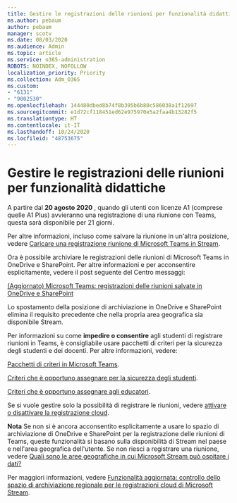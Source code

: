 ```yaml
---
title: Gestire le registrazioni delle riunioni per funzionalità didattiche
ms.author: pebaum
author: pebaum
manager: scotv
ms.date: 08/03/2020
ms.audience: Admin
ms.topic: article
ms.service: o365-administration
ROBOTS: NOINDEX, NOFOLLOW
localization_priority: Priority
ms.collection: Adm_O365
ms.custom:
- "6131"
- "9002530"
ms.openlocfilehash: 144480dbed8b74f8b395b6b80c586038a1f12697
ms.sourcegitcommit: e1d72cf118451ed62e975970e5a2faa4b13282f5
ms.translationtype: HT
ms.contentlocale: it-IT
ms.lasthandoff: 10/24/2020
ms.locfileid: "48753675"
---
```

# <a name="manage-meeting-recordings-for-education"></a>Gestire le registrazioni delle riunioni per funzionalità didattiche

A partire dal **20 agosto 2020** , quando gli utenti con licenze A1 (comprese quelle A1 Plus) avvieranno una registrazione di una riunione con Teams, questa sarà disponibile per 21 giorni.

Per altre informazioni, incluso come salvare la riunione in un'altra posizione, vedere [Caricare una registrazione riunione di Microsoft Teams in Stream](https://docs.microsoft.com/stream/portal-upload-teams-meeting-recording).

Ora è possibile archiviare le registrazioni delle riunioni di Microsoft Teams in OneDrive e SharePoint. Per altre informazioni e per acconsentire esplicitamente, vedere il post seguente del Centro messaggi:

[(Aggiornato) Microsoft Teams: registrazioni delle riunioni salvate in OneDrive e SharePoint](https://portal.microsoft.com/Adminportal/Home?ref=MessageCenter&id=MC222640)

Lo spostamento della posizione di archiviazione in OneDrive e SharePoint elimina il requisito precedente che nella propria area geografica sia disponibile Stream.

Per informazioni su come **impedire o consentire** agli studenti di registrare riunioni in Teams, è consigliabile usare pacchetti di criteri per la sicurezza degli studenti e dei docenti. Per altre informazioni, vedere:

[Pacchetti di criteri in Microsoft Teams](https://docs.microsoft.com/microsoftteams/policy-packages-edu#policy-packages-in-microsoft-teams).

[Criteri che è opportuno assegnare per la sicurezza degli studenti](https://docs.microsoft.com/microsoftteams/policy-packages-edu#policies-that-should-be-assigned-for-student-safety).

[Criteri che è opportuno assegnare agli educatori](https://docs.microsoft.com/microsoftteams/policy-packages-edu#policies-that-should-be-assigned-for-educators).

Se si vuole gestire solo la possibilità di registrare le riunioni, vedere [attivare o disattivare la registrazione cloud](https://docs.microsoft.com/microsoftteams/cloud-recording#turn-on-or-turn-off-cloud-recording).

**Nota** Se non si è ancora acconsentito esplicitamente a usare lo spazio di archiviazione di OneDrive e SharePoint per la registrazione delle riunioni di Teams, queste funzionalità si basano sulla disponibilità di Stream nel paese e nell'area geografica dell'utente. Se non riesci a registrare una riunione, vedere [Quali sono le aree geografiche in cui Microsoft Stream può ospitare i dati?](https://docs.microsoft.com/stream/faq#which-regions-does-microsoft-stream-host-my-data-in)

Per maggiori informazioni, vedere [Funzionalità aggiornata: controllo dello spazio di archiviazione regionale per le registrazioni cloud di Microsoft Stream](https://admin.microsoft.com/AdminPortal/Home#/MessageCenter?id=MC214327).